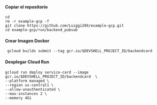 

#### Copiar el repositorio 
```
cd
rm -r example-gcp -f
git clone https://github.com/Luiggi289/example-gcp.git  
cd example-gcp/run/backend_pubsub
```

#### Crear Imagen Docker
```
 gcloud builds submit --tag gcr.io/$DEVSHELL_PROJECT_ID/backendcard 
```

#### Desplegar Cloud Run
```
gcloud run deploy service-card --image gcr.io/$DEVSHELL_PROJECT_ID/backendcard  \
--platform managed \
--region us-central1 \
--allow-unauthenticated \
--max-instances 2 \
--memory 4Gi 
```


